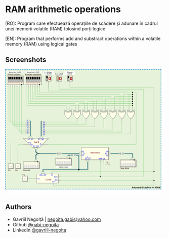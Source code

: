 
# RAM arithmetic operations

[RO]: Program care efectuează operațiile de scădere și adunare în cadrul unei memorii volatile (RAM) folosind porți logice

[EN]: Program that performs add and substract operations within a volatile memory (RAM) using logical gates

## Screenshots

![App Screenshot](https://github.com/gabi-negoita/ram-arithmetic-operations/blob/main/screenshots/diagram.png?raw=true&text=Login+Page)

## Authors

- Gavriil Negoiță | negoita.gabi@yahoo.com
- Github [@gabi-negoita](https://github.com/gabi-negoita)
- LinkedIn [@gavriil-negoita](https://www.linkedin.com/in/gavriil-negoita)